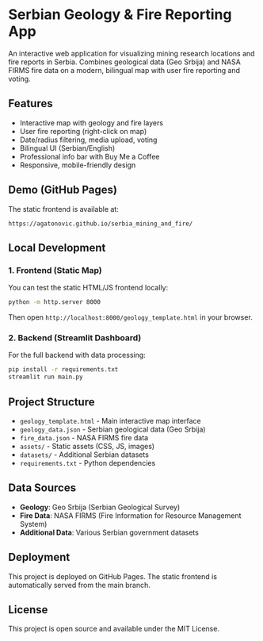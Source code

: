 # Serbian Geology & Fire Reporting App

An interactive web application for visualizing mining research locations and fire reports in Serbia. Combines geological data (Geo Srbija) and NASA FIRMS fire data on a modern, bilingual map with user fire reporting and voting.

## Features
- Interactive map with geology and fire layers
- User fire reporting (right-click on map)
- Date/radius filtering, media upload, voting
- Bilingual UI (Serbian/English)
- Professional info bar with Buy Me a Coffee
- Responsive, mobile-friendly design

## Demo (GitHub Pages)
The static frontend is available at:
```
https://agatonovic.github.io/serbia_mining_and_fire/
```

## Local Development
### 1. Frontend (Static Map)
You can test the static HTML/JS frontend locally:
```sh
python -m http.server 8000
```
Then open `http://localhost:8000/geology_template.html` in your browser.

### 2. Backend (Streamlit Dashboard)
For the full backend with data processing:
```sh
pip install -r requirements.txt
streamlit run main.py
```

## Project Structure
- `geology_template.html` - Main interactive map interface
- `geology_data.json` - Serbian geological data (Geo Srbija)
- `fire_data.json` - NASA FIRMS fire data
- `assets/` - Static assets (CSS, JS, images)
- `datasets/` - Additional Serbian datasets
- `requirements.txt` - Python dependencies

## Data Sources
- **Geology**: Geo Srbija (Serbian Geological Survey)
- **Fire Data**: NASA FIRMS (Fire Information for Resource Management System)
- **Additional Data**: Various Serbian government datasets

## Deployment
This project is deployed on GitHub Pages. The static frontend is automatically served from the main branch.

## License
This project is open source and available under the MIT License.